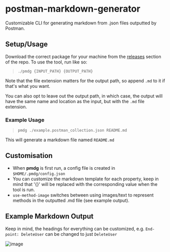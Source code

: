 # postman-markdown-generator
Customizable CLI for generating markdown from .json files outputted by Postman.

## Setup/Usage
Download the correct package for your machine from the [releases](https://github.com/rossw01/postman-markdown-generator/releases) section of the repo.
To use the tool, run like so:
>```
>./pmdg {INPUT_PATH} {OUTPUT_PATH}
>```
Note that the file extension matters for the output path, so append ```.md``` to it if that's what you want.

You can also opt to leave out the output path, in which case, the output will have the same name and location as the input, but with the ```.md``` file extension.
### Example Usage
>```
>pmdg ./example.postman_collection.json README.md
>```
This will generate a markdown file named ```README.md```

## Customisation
- When **pmdg** is first run, a config file is created in ```$HOME/.pmdg/config.json```
- You can customize the markdown template for each property, keep in mind that '{}' will be replaced with the corresponding value when the tool is run.
- ```use-method-image``` switches between using images/text to represent methods in the outputted .md file (see example output).

## Example Markdown Output
Keep in mind, the headings for everything can be customized, e.g. ```End-point: DeleteUser``` can be changed to just ```DeleteUser```


![image](https://github.com/rossw01/postman-markdown-generator/assets/56947241/bbacee40-018a-485d-9e0d-929782f8c428)


